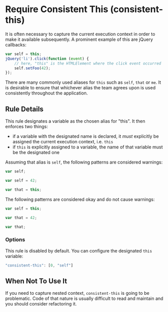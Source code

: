 # Require Consistent This (consistent-this)

It is often necessary to capture the current execution context in order to make it available subsequently. A prominent example of this are jQuery callbacks:

```js
var self = this;
jQuery('li').click(function (event) {
	// here, "this" is the HTMLElement where the click event occurred
	self.setFoo(42);
});
```

There are many commonly used aliases for `this` such as `self`, `that` or `me`. It is desirable to ensure that whichever alias the team agrees upon is used consistently throughout the application.

## Rule Details

This rule designates a variable as the chosen alias for "this". It then enforces two things:

 - if a variable with the designated name is declared, it *must* explicitly be assigned the current execution context, i.e. `this`
 - if `this` is explicitly assigned to a variable, the name of that variable must be the designated one

Assuming that alias is `self`, the following patterns are considered warnings:

```js
var self;

var self = 42;

var that = this;
```

The following patterns are considered okay and do not cause warnings:

```js
var self = this;

var that = 42;

var that;
```

### Options

This rule is disabled by default. You can configure the designated `this` variable:

```js
"consistent-this": [0, "self"]
```

## When Not To Use It

If you need to capture nested context, `consistent-this` is going to be problematic. Code of that nature is usually difficult to read and maintain and you should consider refactoring it.
